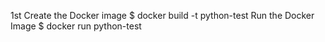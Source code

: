 


1st Create the Docker image 
$ docker build -t python-test
Run the Docker Image 
$ docker run python-test

